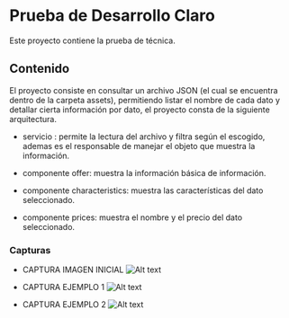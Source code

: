 # Prueba de Desarrollo Claro
Este proyecto contiene la prueba de técnica.

## Contenido

El proyecto consiste en consultar un archivo JSON (el  cual se encuentra dentro de la carpeta assets), permitiendo listar el nombre de cada dato y detallar cierta información por dato, el proyecto consta de la siguiente arquitectura.

* servicio : permite la lectura del archivo y filtra según el escogido, ademas es el responsable de manejar el objeto que muestra la información.

* componente offer: muestra la información básica de información.

* componente characteristics: muestra las características del dato seleccionado.

* componente prices: muestra el nombre y el precio del dato seleccionado.




### Capturas

- CAPTURA IMAGEN INICIAL
 ![Alt text](src/assets/captura.PNG?raw=true "IMAGEN INICIAL")


- CAPTURA EJEMPLO 1
 ![Alt text](src/assets/captura2.PNG?raw=true "VALIDANDO DATOS")


- CAPTURA EJEMPLO 2
 ![Alt text](src/assets/captura3.PNG?raw=true "VALIDANDO DATOS")








